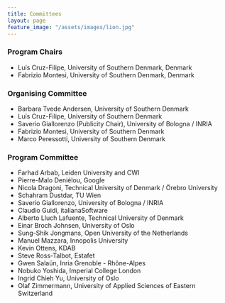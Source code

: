 ```yaml
---
title: Committees
layout: page
feature_image: "/assets/images/lion.jpg"
---
```


<div class="container"></div>

### Program Chairs

- Luís Cruz-Filipe, University of Southern Denmark, Denmark
- Fabrizio Montesi, University of Southern Denmark, Denmark

### Organising Committee

- Barbara Tvede Andersen, University of Southern Denmark
- Luís Cruz-Filipe, University of Southern Denmark
- Saverio Giallorenzo (Publicity Chair), University of Bologna / INRIA
- Fabrizio Montesi, University of Southern Denmark
- Marco Peressotti, University of Southern Denmark

### Program Committee

- Farhad Arbab, Leiden University and CWI
- Pierre-Malo Deniélou, Google
- Nicola Dragoni, Technical University of Denmark / Örebro University
- Schahram Dustdar, TU Wien
- Saverio Giallorenzo, University of Bologna / INRIA
- Claudio Guidi, italianaSoftware
- Alberto Lluch Lafuente, Technical University of Denmark
- Einar Broch Johnsen, University of Oslo
- Sung-Shik Jongmans, Open University of the Netherlands
- Manuel Mazzara, Innopolis University
- Kevin Ottens, KDAB
- Steve Ross-Talbot, Estafet
- Gwen Salaün, Inria Grenoble - Rhône-Alpes
- Nobuko Yoshida, Imperial College London
- Ingrid Chieh Yu, University of Oslo
- Olaf Zimmermann, University of Applied Sciences of Eastern Switzerland

